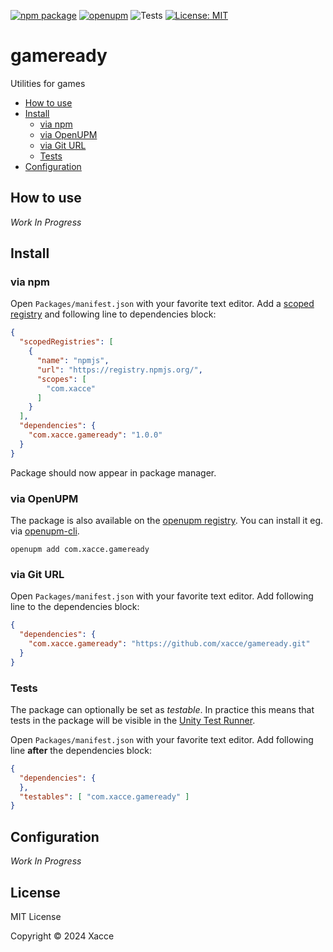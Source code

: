 [![npm package](https://img.shields.io/npm/v/com.xacce.gameready)](https://www.npmjs.com/package/com.xacce.gameready)
[![openupm](https://img.shields.io/npm/v/com.xacce.gameready?label=openupm&registry_uri=https://package.openupm.com)](https://openupm.com/packages/com.xacce.gameready/)
![Tests](https://github.com/xacce/gameready/workflows/Tests/badge.svg)
[![License: MIT](https://img.shields.io/badge/License-MIT-green.svg)](https://opensource.org/licenses/MIT)

# gameready

Utilities for games

- [How to use](#how-to-use)
- [Install](#install)
  - [via npm](#via-npm)
  - [via OpenUPM](#via-openupm)
  - [via Git URL](#via-git-url)
  - [Tests](#tests)
- [Configuration](#configuration)

<!-- toc -->

## How to use

*Work In Progress*

## Install

### via npm

Open `Packages/manifest.json` with your favorite text editor. Add a [scoped registry](https://docs.unity3d.com/Manual/upm-scoped.html) and following line to dependencies block:
```json
{
  "scopedRegistries": [
    {
      "name": "npmjs",
      "url": "https://registry.npmjs.org/",
      "scopes": [
        "com.xacce"
      ]
    }
  ],
  "dependencies": {
    "com.xacce.gameready": "1.0.0"
  }
}
```
Package should now appear in package manager.

### via OpenUPM

The package is also available on the [openupm registry](https://openupm.com/packages/com.xacce.gameready). You can install it eg. via [openupm-cli](https://github.com/openupm/openupm-cli).

```
openupm add com.xacce.gameready
```

### via Git URL

Open `Packages/manifest.json` with your favorite text editor. Add following line to the dependencies block:
```json
{
  "dependencies": {
    "com.xacce.gameready": "https://github.com/xacce/gameready.git"
  }
}
```

### Tests

The package can optionally be set as *testable*.
In practice this means that tests in the package will be visible in the [Unity Test Runner](https://docs.unity3d.com/2017.4/Documentation/Manual/testing-editortestsrunner.html).

Open `Packages/manifest.json` with your favorite text editor. Add following line **after** the dependencies block:
```json
{
  "dependencies": {
  },
  "testables": [ "com.xacce.gameready" ]
}
```

## Configuration

*Work In Progress*

## License

MIT License

Copyright © 2024 Xacce
